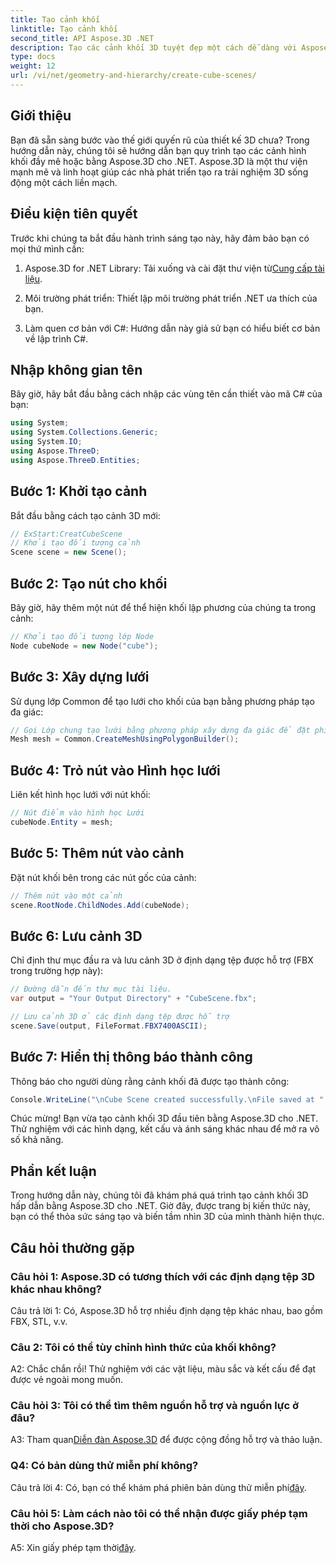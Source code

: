 ```yaml
---
title: Tạo cảnh khối
linktitle: Tạo cảnh khối
second_title: API Aspose.3D .NET
description: Tạo các cảnh khối 3D tuyệt đẹp một cách dễ dàng với Aspose.3D cho .NET. Tải xuống thư viện, làm theo hướng dẫn từng bước của chúng tôi và khám phá.
type: docs
weight: 12
url: /vi/net/geometry-and-hierarchy/create-cube-scenes/
---
```

## Giới thiệu

Bạn đã sẵn sàng bước vào thế giới quyến rũ của thiết kế 3D chưa? Trong hướng dẫn này, chúng tôi sẽ hướng dẫn bạn quy trình tạo các cảnh hình khối đầy mê hoặc bằng Aspose.3D cho .NET. Aspose.3D là một thư viện mạnh mẽ và linh hoạt giúp các nhà phát triển tạo ra trải nghiệm 3D sống động một cách liền mạch.

## Điều kiện tiên quyết

Trước khi chúng ta bắt đầu hành trình sáng tạo này, hãy đảm bảo bạn có mọi thứ mình cần:

1.  Aspose.3D for .NET Library: Tải xuống và cài đặt thư viện từ[Cung cấp tài liệu](https://reference.aspose.com/3d/net/).

2. Môi trường phát triển: Thiết lập môi trường phát triển .NET ưa thích của bạn.

3. Làm quen cơ bản với C#: Hướng dẫn này giả sử bạn có hiểu biết cơ bản về lập trình C#.

## Nhập không gian tên

Bây giờ, hãy bắt đầu bằng cách nhập các vùng tên cần thiết vào mã C# của bạn:

```csharp
using System;
using System.Collections.Generic;
using System.IO;
using Aspose.ThreeD;
using Aspose.ThreeD.Entities;
```

## Bước 1: Khởi tạo cảnh

Bắt đầu bằng cách tạo cảnh 3D mới:

```csharp
// ExStart:CreatCubeScene
// Khởi tạo đối tượng cảnh
Scene scene = new Scene();
```

## Bước 2: Tạo nút cho khối

Bây giờ, hãy thêm một nút để thể hiện khối lập phương của chúng ta trong cảnh:

```csharp
// Khởi tạo đối tượng lớp Node
Node cubeNode = new Node("cube");
```

## Bước 3: Xây dựng lưới

Sử dụng lớp Common để tạo lưới cho khối của bạn bằng phương pháp tạo đa giác:

```csharp
// Gọi Lớp chung tạo lưới bằng phương pháp xây dựng đa giác để đặt phiên bản lưới
Mesh mesh = Common.CreateMeshUsingPolygonBuilder();
```

## Bước 4: Trỏ nút vào Hình học lưới

Liên kết hình học lưới với nút khối:

```csharp
// Nút điểm vào hình học Lưới
cubeNode.Entity = mesh;
```

## Bước 5: Thêm nút vào cảnh

Đặt nút khối bên trong các nút gốc của cảnh:

```csharp
// Thêm nút vào một cảnh
scene.RootNode.ChildNodes.Add(cubeNode);
```

## Bước 6: Lưu cảnh 3D

Chỉ định thư mục đầu ra và lưu cảnh 3D ở định dạng tệp được hỗ trợ (FBX trong trường hợp này):

```csharp
// Đường dẫn đến thư mục tài liệu.
var output = "Your Output Directory" + "CubeScene.fbx";

// Lưu cảnh 3D ở các định dạng tệp được hỗ trợ
scene.Save(output, FileFormat.FBX7400ASCII);
```

## Bước 7: Hiển thị thông báo thành công

Thông báo cho người dùng rằng cảnh khối đã được tạo thành công:

```csharp
Console.WriteLine("\nCube Scene created successfully.\nFile saved at " + output);
```

Chúc mừng! Bạn vừa tạo cảnh khối 3D đầu tiên bằng Aspose.3D cho .NET. Thử nghiệm với các hình dạng, kết cấu và ánh sáng khác nhau để mở ra vô số khả năng.

## Phần kết luận

Trong hướng dẫn này, chúng tôi đã khám phá quá trình tạo cảnh khối 3D hấp dẫn bằng Aspose.3D cho .NET. Giờ đây, được trang bị kiến thức này, bạn có thể thỏa sức sáng tạo và biến tầm nhìn 3D của mình thành hiện thực.

## Câu hỏi thường gặp

### Câu hỏi 1: Aspose.3D có tương thích với các định dạng tệp 3D khác nhau không?

Câu trả lời 1: Có, Aspose.3D hỗ trợ nhiều định dạng tệp khác nhau, bao gồm FBX, STL, v.v.

### Câu 2: Tôi có thể tùy chỉnh hình thức của khối không?

A2: Chắc chắn rồi! Thử nghiệm với các vật liệu, màu sắc và kết cấu để đạt được vẻ ngoài mong muốn.

### Câu hỏi 3: Tôi có thể tìm thêm nguồn hỗ trợ và nguồn lực ở đâu?

 A3: Tham quan[Diễn đàn Aspose.3D](https://forum.aspose.com/c/3d/18) để được cộng đồng hỗ trợ và thảo luận.

### Q4: Có bản dùng thử miễn phí không?

 Câu trả lời 4: Có, bạn có thể khám phá phiên bản dùng thử miễn phí[đây](https://releases.aspose.com/).

### Câu hỏi 5: Làm cách nào tôi có thể nhận được giấy phép tạm thời cho Aspose.3D?

 A5: Xin giấy phép tạm thời[đây](https://purchase.aspose.com/temporary-license/).